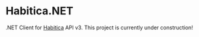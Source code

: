 # Habitica.NET

.NET Client for [Habitica](https://habitica.com/) API v3. This project is currently under construction!
